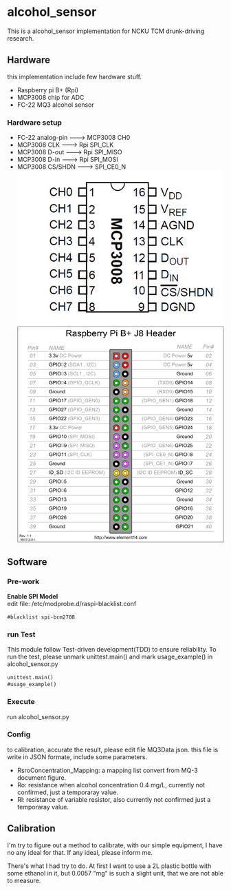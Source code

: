 # alcohol_sensor
This is a alcohol_sensor implementation for NCKU TCM drunk-driving research.

## Hardware
this implementation include few hardware stuff.
* Raspberry pi B+ (Rpi)
* MCP3008 chip for ADC
* FC-22 MQ3 alcohol sensor

### Hardware setup
* FC-22 analog-pin ---> MCP3008 CH0
* MCP3008 CLK ---> Rpi SPI_CLK
* MCP3008 D-out ---> Rpi SPI_MISO
* MCP3008 D-in ---> Rpi SPI_MOSI
* MCP3008 CS/SHDN ---> SPI_CE0_N
![MCP3008 pins](https://raw.githubusercontent.com/owl3808/alcohol_sensor/master/doc/mcp2008_pin.gif)
![Raspberry Pi B+ Pins](https://raw.githubusercontent.com/owl3808/alcohol_sensor/master/doc/rpi_GPIO.png)

## Software
### Pre-work
**Enable SPI Model**  
edit file: /etc/modprobe.d/raspi-blacklist.conf
```
#blacklist spi-bcm2708
```

### run Test
This module follow Test-driven development(TDD) to ensure reliability.
To run the test, please unmark unittest.main() and mark usage_example() in alcohol_sensor.py
```
unittest.main()
#usage_example()
```

### Execute
run alcohol_sensor.py

### Config
to calibration, accurate the result, please edit file MQ3Data.json.
this file is write in JSON formate, include some parameters.
* RsroConcentration_Mapping: a mapping list convert from MQ-3 document figure.
* Ro: resistance when alcohol concentration 0.4 mg/L, currently not confirmed, just a temporaray value.
* Rl: resistance of variable resistor, also currently not confirmed just a temporaray value.


## Calibration
I'm try to figure out a method to calibrate,
with our simple equipment, I have no any ideal for that.
If any ideal, please inform me.

There's what I had try to do.
At first I want to use a 2L plastic bottle with some ethanol in it,
but 0.0057 "mg" is such a slight unit, that we are not able to measure.

